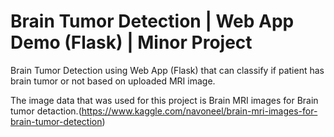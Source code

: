 # Brain Tumor Detection | Web App Demo (Flask) | Minor Project
Brain Tumor Detection using Web App (Flask) that can classify if patient has brain tumor or not based on uploaded MRI image.

The image data that was used for this project is Brain MRI images for Brain tumor detaction.(https://www.kaggle.com/navoneel/brain-mri-images-for-brain-tumor-detection)



